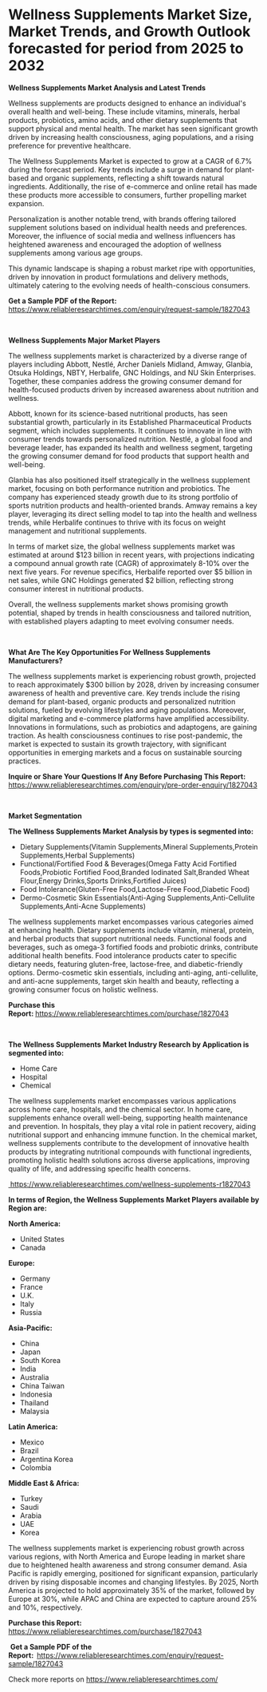 <p><h1>Wellness Supplements Market Size, Market Trends, and Growth Outlook forecasted for period from 2025 to 2032</h1></p><p><strong>Wellness Supplements Market Analysis and Latest Trends</strong></p>
<p><p>Wellness supplements are products designed to enhance an individual's overall health and well-being. These include vitamins, minerals, herbal products, probiotics, amino acids, and other dietary supplements that support physical and mental health. The market has seen significant growth driven by increasing health consciousness, aging populations, and a rising preference for preventive healthcare. </p><p>The Wellness Supplements Market is expected to grow at a CAGR of 6.7% during the forecast period. Key trends include a surge in demand for plant-based and organic supplements, reflecting a shift towards natural ingredients. Additionally, the rise of e-commerce and online retail has made these products more accessible to consumers, further propelling market expansion. </p><p>Personalization is another notable trend, with brands offering tailored supplement solutions based on individual health needs and preferences. Moreover, the influence of social media and wellness influencers has heightened awareness and encouraged the adoption of wellness supplements among various age groups. </p><p>This dynamic landscape is shaping a robust market ripe with opportunities, driven by innovation in product formulations and delivery methods, ultimately catering to the evolving needs of health-conscious consumers.</p></p>
<p><strong>Get a Sample PDF of the Report:&nbsp;</strong> <a href="https://www.reliableresearchtimes.com/enquiry/request-sample/1827043?utm_campaign=3219&utm_medium=2&utm_source=Github&utm_content=ia&utm_term=08032025&utm_id=wellness-supplements">https://www.reliableresearchtimes.com/enquiry/request-sample/1827043</a></p>
<p>&nbsp;</p>
<p><strong>Wellness Supplements Major Market Players</strong></p>
<p><p>The wellness supplements market is characterized by a diverse range of players including Abbott, Nestlé, Archer Daniels Midland, Amway, Glanbia, Otsuka Holdings, NBTY, Herbalife, GNC Holdings, and NU Skin Enterprises. Together, these companies address the growing consumer demand for health-focused products driven by increased awareness about nutrition and wellness.</p><p>Abbott, known for its science-based nutritional products, has seen substantial growth, particularly in its Established Pharmaceutical Products segment, which includes supplements. It continues to innovate in line with consumer trends towards personalized nutrition. Nestlé, a global food and beverage leader, has expanded its health and wellness segment, targeting the growing consumer demand for food products that support health and well-being.</p><p>Glanbia has also positioned itself strategically in the wellness supplement market, focusing on both performance nutrition and probiotics. The company has experienced steady growth due to its strong portfolio of sports nutrition products and health-oriented brands. Amway remains a key player, leveraging its direct selling model to tap into the health and wellness trends, while Herbalife continues to thrive with its focus on weight management and nutritional supplements.</p><p>In terms of market size, the global wellness supplements market was estimated at around $123 billion in recent years, with projections indicating a compound annual growth rate (CAGR) of approximately 8-10% over the next five years. For revenue specifics, Herbalife reported over $5 billion in net sales, while GNC Holdings generated $2 billion, reflecting strong consumer interest in nutritional products.</p><p>Overall, the wellness supplements market shows promising growth potential, shaped by trends in health consciousness and tailored nutrition, with established players adapting to meet evolving consumer needs.</p></p>
<p>&nbsp;</p>
<p><strong>What Are The Key Opportunities For Wellness Supplements Manufacturers?</strong></p>
<p><p>The wellness supplements market is experiencing robust growth, projected to reach approximately $300 billion by 2028, driven by increasing consumer awareness of health and preventive care. Key trends include the rising demand for plant-based, organic products and personalized nutrition solutions, fueled by evolving lifestyles and aging populations. Moreover, digital marketing and e-commerce platforms have amplified accessibility. Innovations in formulations, such as probiotics and adaptogens, are gaining traction. As health consciousness continues to rise post-pandemic, the market is expected to sustain its growth trajectory, with significant opportunities in emerging markets and a focus on sustainable sourcing practices.</p></p>
<p><strong>Inquire or Share Your Questions If Any Before Purchasing This Report:</strong> <a href="https://www.reliableresearchtimes.com/enquiry/pre-order-enquiry/1827043?utm_campaign=3219&utm_medium=2&utm_source=Github&utm_content=ia&utm_term=08032025&utm_id=wellness-supplements">https://www.reliableresearchtimes.com/enquiry/pre-order-enquiry/1827043</a></p>
<p>&nbsp;</p>
<p><strong>Market Segmentation</strong></p>
<p><strong>The Wellness Supplements Market Analysis by types is segmented into:</strong></p>
<p><ul><li>Dietary Supplements(Vitamin Supplements,Mineral Supplements,Protein Supplements,Herbal Supplements)</li><li>Functional/Fortified Food & Beverages(Omega Fatty Acid Fortified Foods,Probiotic Fortified Food,Branded Iodinated Salt,Branded Wheat Flour,Energy Drinks,Sports Drinks,Fortified Juices)</li><li>Food Intolerance(Gluten-Free Food,Lactose-Free Food,Diabetic Food)</li><li>Dermo-Cosmetic Skin Essentials(Anti-Aging Supplements,Anti-Cellulite Supplements,Anti-Acne Supplements)</li></ul></p>
<p><p>The wellness supplements market encompasses various categories aimed at enhancing health. Dietary supplements include vitamin, mineral, protein, and herbal products that support nutritional needs. Functional foods and beverages, such as omega-3 fortified foods and probiotic drinks, contribute additional health benefits. Food intolerance products cater to specific dietary needs, featuring gluten-free, lactose-free, and diabetic-friendly options. Dermo-cosmetic skin essentials, including anti-aging, anti-cellulite, and anti-acne supplements, target skin health and beauty, reflecting a growing consumer focus on holistic wellness.</p></p>
<p><strong>Purchase this Report:&nbsp;</strong><a href="https://www.reliableresearchtimes.com/purchase/1827043?utm_campaign=3219&utm_medium=2&utm_source=Github&utm_content=ia&utm_term=08032025&utm_id=wellness-supplements">https://www.reliableresearchtimes.com/purchase/1827043</a></p>
<p>&nbsp;</p>
<p><strong>The Wellness Supplements Market Industry Research by Application is segmented into:</strong></p>
<p><ul><li>Home Care</li><li>Hospital</li><li>Chemical</li></ul></p>
<p><p>The wellness supplements market encompasses various applications across home care, hospitals, and the chemical sector. In home care, supplements enhance overall well-being, supporting health maintenance and prevention. In hospitals, they play a vital role in patient recovery, aiding nutritional support and enhancing immune function. In the chemical market, wellness supplements contribute to the development of innovative health products by integrating nutritional compounds with functional ingredients, promoting holistic health solutions across diverse applications, improving quality of life, and addressing specific health concerns.</p></p>
<p><a href="https://www.reliableresearchtimes.com/wellness-supplements-r1827043?utm_campaign=3219&utm_medium=2&utm_source=Github&utm_content=ia&utm_term=08032025&utm_id=wellness-supplements">&nbsp;https://www.reliableresearchtimes.com/wellness-supplements-r1827043</a></p>
<p><strong>In terms of Region, the Wellness Supplements Market Players available by Region are:</strong></p>
<p>
    <p> <strong> North America: </strong>
        <ul>
            <li>United States</li>
            <li>Canada</li>
        </ul>
        </p> 
    <p> <strong> Europe: </strong>
        <ul>
            <li>Germany</li>
            <li>France</li>
            <li>U.K.</li>
            <li>Italy</li>
            <li>Russia</li>
        </ul>
        </p> 
    <p> <strong> Asia-Pacific: </strong>
        <ul>
            <li>China</li>
            <li>Japan</li>
            <li>South Korea</li>
            <li>India</li>
            <li>Australia</li>
            <li>China Taiwan</li>
            <li>Indonesia</li>
            <li>Thailand</li>
            <li>Malaysia</li>
        </ul>
        </p> 
    <p> <strong> Latin America: </strong>
        <ul>
            <li>Mexico</li>
            <li>Brazil</li>
            <li>Argentina Korea</li>
            <li>Colombia</li>
        </ul>
        </p> 
    <p> <strong> Middle East & Africa: </strong>
        <ul>
            <li>Turkey</li>
            <li>Saudi</li>
            <li>Arabia</li>
            <li>UAE</li>
            <li>Korea</li>
        </ul>
    </p>
    </p>
<p><p>The wellness supplements market is experiencing robust growth across various regions, with North America and Europe leading in market share due to heightened health awareness and strong consumer demand. Asia Pacific is rapidly emerging, positioned for significant expansion, particularly driven by rising disposable incomes and changing lifestyles. By 2025, North America is projected to hold approximately 35% of the market, followed by Europe at 30%, while APAC and China are expected to capture around 25% and 10%, respectively.</p></p>
<p><strong>Purchase this Report: </strong><a href="https://www.reliableresearchtimes.com/purchase/1827043?utm_campaign=3219&utm_medium=2&utm_source=Github&utm_content=ia&utm_term=08032025&utm_id=wellness-supplements">https://www.reliableresearchtimes.com/purchase/1827043</a></p>
<p>&nbsp;<strong>Get a Sample PDF of the Report:&nbsp;&nbsp;</strong><a href="https://www.reliableresearchtimes.com/enquiry/request-sample/1827043?utm_campaign=3219&utm_medium=2&utm_source=Github&utm_content=ia&utm_term=08032025&utm_id=wellness-supplements">https://www.reliableresearchtimes.com/enquiry/request-sample/1827043</a></p>
<p><strong></strong></p>
<p>Check more reports on <a href="https://www.reliableresearchtimes.com/?utm_campaign=3219&utm_medium=2&utm_source=Github&utm_content=ia&utm_term=08032025&utm_id=wellness-supplements">https://www.reliableresearchtimes.com/</a></p>
